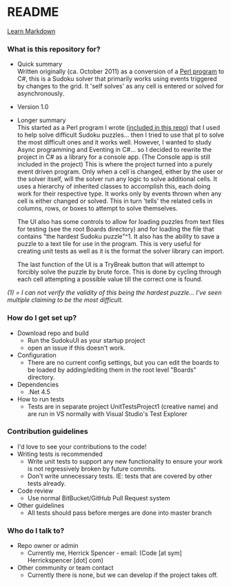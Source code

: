 # README #
[Learn Markdown](https://bitbucket.org/tutorials/markdowndemo)

### What is this repository for? ###

* Quick summary  
	Written originally (ca. October 2011) as a conversion of a [Perl program](https://github.com/HerrickSpencer/SudokuSolver/blob/master/SudokuSolver/Sudoku.pl) to C#, this is a Sudoku solver that primarily works using events triggered by changes to the grid. It 'self solves' as any cell is entered or solved for asynchronously. 
* Version 1.0  
* Longer summary  
	This started as a Perl program I wrote ([included in this repo](https://github.com/HerrickSpencer/SudokuSolver/blob/master/SudokuSolver/Sudoku.pl)) that I used to help solve difficult Sudoku puzzles... then I tried to use that pl to solve the most difficult ones and it works well. However, I wanted to study Async programming and Eventing in C#... so I decided to rewrite the project in C# as a library for a console app. (The Console app is still included in the project)
	This is where the project turned into a purely event driven program. Only when a cell is changed, either by the user or the solver itself, will the solver run any logic to solve additional cells. It uses a hierarchy of inherited classes to accomplish this, each doing work for their respective type. It works only by events thrown when any cell is either changed or solved. This in turn 'tells' the related cells in columns, rows, or boxes to attempt to solve themselves.	

	The UI also has some controls to allow for loading puzzles from text files for testing (see the root Boards directory) and for loading the file that contains "the hardest Sudoku puzzle"^1. It also has the ability to save a puzzle to a text tile for use in the program. This is very useful for creating unit tests as well as it is the format the solver library can import. 
	
	The last function of the UI is a TryBreak button that will attempt to forcibly solve the puzzle by brute force. This is done by cycling through each cell attempting a possible value till the correct one is found. 

*(1) = I can not verify the validity of this being the hardest puzzle... I've seen multiple claiming to be the most difficult.*

### How do I get set up? ###

* Download repo and build
	* Run the SudokuUI as your startup project 
	* open an issue if this doesn't work.
* Configuration
	* There are no current config settings, but you can edit the boards to be loaded by adding/editing them in the root level "Boards" directory.
* Dependencies
	* .Net 4.5 
* How to run tests
	* Tests are in separate project UnitTestsProject1 (creative name) and are run in VS normally with Visual Studio's Test Explorer

### Contribution guidelines ###
* I'd love to see your contributions to the code!
* Writing tests is recommended
	* Write unit tests to support any new functionality to ensure your work is not regressively broken by future commits.
	* Don't write unnecessary tests. IE: tests that are covered by other tests already.
* Code review
	* Use normal BitBucket/GitHub Pull Request system
* Other guidelines
 	* All tests should pass before merges are done into master branch


### Who do I talk to? ###

* Repo owner or admin
	* Currently me, Herrick Spencer - email: (Code [at sym] Herrickspencer [dot] com)
* Other community or team contact
	* Currently there is none, but we can develop if the project takes off.
